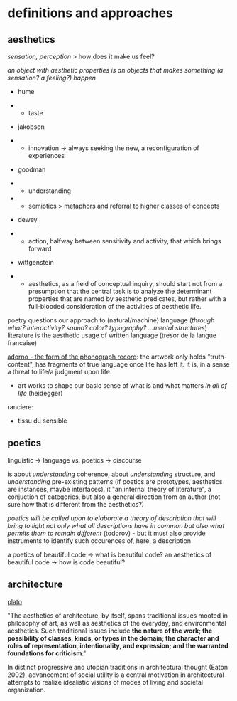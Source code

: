 # definitions and approaches

## aesthetics

*sensation, perception* > how does it make us feel?

*an object with aesthetic properties is an objects that makes something (a sensation? a feeling?) happen*

- hume
- - taste

- jakobson
- - innovation -> always seeking the new, a reconfiguration of experiences

- goodman
- - understanding
- - semiotics > metaphors and referral to higher classes of concepts

- dewey
- - action, halfway between sensitivity and activity, that which brings forward

- wittgenstein
- - aesthetics, as a field of conceptual inquiry, should start not from a presumption that the central task is to analyze the determinant properties that are named by aesthetic predicates, but rather with a full-blooded consideration of the activities of aesthetic life.

poetry questions our approach to (natural/machine) language (*through what? interactivity? sound? color? typography? ...mental structures*)
literature is the aesthetic usage of written language (tresor de la langue francaise)

[adorno - the form of the phonograph record](https://www.jstor.org/stable/778936): the artwork only holds "truth-content", has fragments of true language once life has left it. it is, in a sense a threat to life/a judgment upon life.

- art works to shape our basic sense of what is and what matters *in all of life* (heidegger)

ranciere:
- tissu du sensible


## poetics

linguistic -> language vs. poetics -> discourse

is about *understanding* coherence, about *understanding* structure, and *understanding* pre-existing patterns (if poetics are prototypes, aesthetics are instances, maybe interfaces). it "an internal theory of literature", a conjuction of categories, but also a general direction from an author (not sure how that is different from the aesthetics?)

*poetics will be called upon to elaborate a theory of description that will bring to light not only what all descriptions have in common but also what permits them to remain different* (todorov) - but it must also provide instruments to identify such occurences of, here, a description



a poetics of beautiful code -> what is beautiful code?
an aesthetics of beautiful code -> how is code beautiful?


## architecture
[plato](https://plato.stanford.edu/entries/architecture/)

"The aesthetics of architecture, by itself, spans traditional issues mooted in philosophy of art, as well as aesthetics of the everyday, and environmental aesthetics. Such traditional issues include **the nature of the work; the possibility of classes, kinds, or types in the domain; the character and roles of representation, intentionality, and expression; and the warranted foundations for criticism**."

In distinct progressive and utopian traditions in architectural thought (Eaton 2002), advancement of social utility is a central motivation in architectural attempts to realize idealistic visions of modes of living and societal organization.
